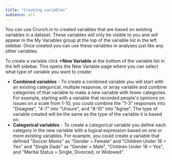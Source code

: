 ```yaml
---
title: "Creating variables"
audience: all
---
```


<p>You can use Crunch.io to created variables that are based on existing variables in a dataset. These variables will only be visible to you and will appear in the My Variables group at the top of the variable list in the left sidebar. Once created you can use these variables in analyses just like any other variables.</p>
<p>To create a variable click <strong>+New Variable</strong> at the bottom of the variable list in the left sidebar. This opens the New Variable page where you can select what type of variable you want to create:</p>
<ul>
<li><strong>Combined variables</strong> - To create a combined variable you will start with an existing categorical, multiple response, or array variable and combine categories of that variable to make a new variable with fewer categories. For example, starting with a variable that recorded people's opinions on issues on a scale from 1-10, you could combine the "1-3" responses into "Disagree", "4-7" into "Unsure", and "8-10" into "Agree". The type of variable created will be the same as the type of the variable it is based on.</li>
<li><strong>Categorical variables</strong> - To create a categorical variable you define each category in the new variable with a logical expression based on one or more existing variables. For example, you could create a variable that defined "Soccer Moms" as "Gender = Female" and "Children Under 18 = Yes" and "Single Dads" as "Gender = Male", "Children Under 18 = Yes", and "Marital Status = Single, Divorced, or Widowed".</li>
</ul>
<h3> </h3>
